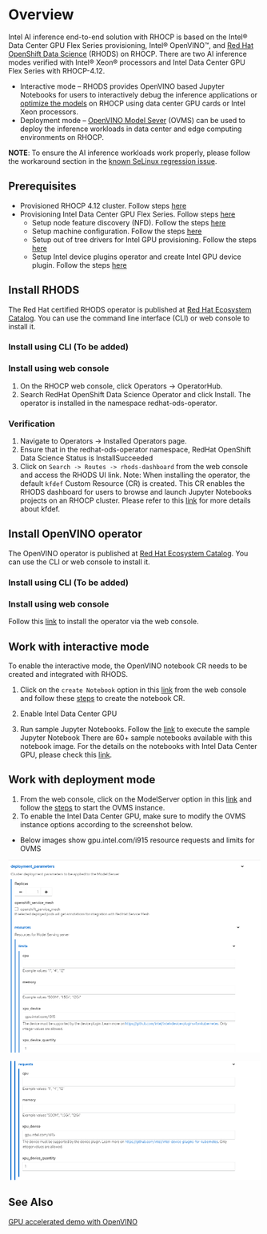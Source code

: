 # Overview
Intel AI inference end-to-end solution with RHOCP is based on the Intel® Data Center GPU Flex Series provisioning, Intel® OpenVINO™, and [Red Hat OpenShift Data Science](https://www.redhat.com/en/technologies/cloud-computing/openshift/openshift-data-science) (RHODS) on RHOCP. There are two AI inference modes verified with Intel® Xeon® processors and Intel Data Center GPU Flex Series with RHOCP-4.12.
* Interactive mode – RHODS provides OpenVINO based Jupyter Notebooks for users to interactively debug the inference applications or [optimize the models](https://docs.openvino.ai/2023.0/openvino_docs_MO_DG_Deep_Learning_Model_Optimizer_DevGuide.html) on RHOCP using data center GPU cards or Intel Xeon processors.
* Deployment mode – [OpenVINO Model Sever](https://github.com/openvinotoolkit/model_server) (OVMS) can be used to deploy the inference workloads in data center and edge computing environments on RHOCP.  

**NOTE**: To ensure the AI inference workloads work properly, please follow the workaround section in the [known SeLinux regression issue](https://github.com/intel/intel-technology-enabling-for-openshift/issues/107).

## Prerequisites
* Provisioned RHOCP 4.12 cluster. Follow steps [here](https://github.com/intel/intel-technology-enabling-for-openshift/tree/main#provisioning-rhocp-cluster)
* Provisioning Intel Data Center GPU Flex Series. Follow steps [here](https://github.com/intel/intel-technology-enabling-for-openshift/tree/main#provisioning-intel-hardware-features-on-rhocp)
  * Setup node feature discovery (NFD). Follow the steps [here](https://github.com/intel/intel-technology-enabling-for-openshift/blob/main/nfd/README.md)
  * Setup machine configuration. Follow the steps [here](https://github.com/intel/intel-technology-enabling-for-openshift/blob/main/machine_configuration/README.md)
  * Setup out of tree drivers for Intel GPU provisioning. Follow the steps [here](https://github.com/intel/intel-technology-enabling-for-openshift/blob/main/machine_configuration/README.md)
  * Setup Intel device plugins operator and create Intel GPU device plugin. Follow the steps [here](https://github.com/intel/intel-technology-enabling-for-openshift/blob/main/device_plugins/README.md)  

## Install RHODS
The Red Hat certified RHODS operator is published at [Red Hat Ecosystem Catalog](https://catalog.redhat.com/software/container-stacks/detail/63b85b573112fe5a95ee9a3a). You can use the command line interface (CLI) or web console to install it.
### Install using CLI (To be added)
### Install using web console
1.	On the RHOCP web console, click Operators → OperatorHub.
2.	Search RedHat OpenShift Data Science Operator and click Install. The operator is installed in the namespace redhat-ods-operator.
### Verification
1.	Navigate to Operators → Installed Operators page.
2.	Ensure that in the redhat-ods-operator namespace, RedHat OpenShift Data Science Status is InstallSucceeded 
3.	Click on ```Search -> Routes -> rhods-dashboard``` from the web console and access the RHODS UI link.
Note: When installing the operator, the default ```kfdef``` Custom Resource (CR) is created. This CR enables the RHODS dashboard for users to browse and launch Jupyter Notebooks projects on an RHOCP cluster. Please refer to this [link](https://github.com/red-hat-data-services/odh-deployer) for more details about kfdef.
## Install OpenVINO operator
The OpenVINO operator is published at [Red Hat Ecosystem Catalog](https://catalog.redhat.com/software/container-stacks/detail/60649a56209af65d24b7ca9e). You can use the CLI or web console to install it.
### Install using CLI (To be added)
### Install using web console
Follow this [link](https://github.com/openvinotoolkit/operator/blob/v1.1.0/docs/operator_installation.md)  to install the operator via the web console. 
## Work with interactive mode
To enable the interactive mode, the OpenVINO notebook CR needs to be created and integrated with RHODS.  
1.	Click on the ```create Notebook``` option in this [link](https://github.com/red-hat-data-services/odh-deployer) from the web console and follow these [steps](https://github.com/openvinotoolkit/operator/blob/main/docs/notebook_in_rhods.md) to create the notebook CR.
2.	Enable Intel Data Center GPU 

3.	Run sample Jupyter Notebooks.
Follow the [link](https://github.com/openvinotoolkit/operator/blob/main/docs/notebook_in_rhods.md) to execute the sample Jupyter Notebook There are 60+ sample notebooks 	available with this notebook image. For the details on the notebooks with Intel Data Center 	GPU, please check this [link](https://github.com/openvinotoolkit/openvino_notebooks).
## Work with deployment mode
1.	From the web console, click on the ModelServer option in this [link](https://github.com/openvinotoolkit/operator/blob/v1.1.0/docs/operator_installation.md) and follow the [steps](https://github.com/openvinotoolkit/operator/blob/v1.1.0/docs/modelserver.md) to start the OVMS instance.  
2.	To enable the Intel Data Center GPU, make sure to modify the OVMS instance options according to the screenshot below.

* Below images show gpu.intel.com/i915 resource requests and limits for OVMS

![Alt text](/docs/images/Ovms-Gpu-resource-limit.png)

![Alt text](/docs/images/Ovms-Gpu-resource-request.png)


## See Also 
[GPU accelerated demo with OpenVINO](https://www.youtube.com/watch?v=3fTz_k4JT2A)
